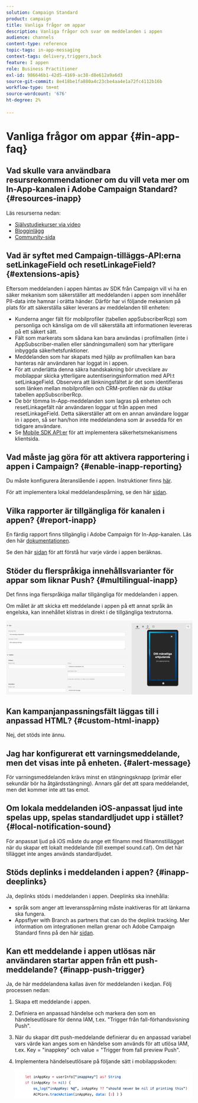 ```yaml
---
solution: Campaign Standard
product: campaign
title: Vanliga frågor om appar
description: Vanliga frågor och svar om meddelanden i appen
audience: channels
content-type: reference
topic-tags: in-app-messaging
context-tags: delivery,triggers,back
feature: I appen
role: Business Practitioner
exl-id: 986646b1-42d5-4169-ac38-d8e612a9a6d3
source-git-commit: 8e418be1fa880a4c23cbe4aa4e1a72fc4112b16b
workflow-type: tm+mt
source-wordcount: '676'
ht-degree: 2%

---
```



# Vanliga frågor om appar {#in-app-faq}

## Vad skulle vara användbara resursrekommendationer om du vill veta mer om In-App-kanalen i Adobe Campaign Standard? {#resources-inapp}

Läs resurserna nedan:

* [Självstudiekurser via video](https://experienceleague.adobe.com/docs/campaign-standard-learn/tutorials/communication-channels/mobile/in-app/in-app-message-overview.html)
* [Blogginlägg](https://theblog.adobe.com/get-more-out-of-the-new-in-app-message-channel-from-adobe-campaign/)
* [Community-sida](https://experienceleaguecommunities.adobe.com/t5/adobe-campaign-standard/ct-p/adobe-campaign-standard-community)

## Vad är syftet med Campaign-tilläggs-API:erna setLinkageField och resetLinkageField? {#extensions-apis}

Eftersom meddelanden i appen hämtas av SDK från Campaign vill vi ha en säker mekanism som säkerställer att meddelanden i appen som innehåller PII-data inte hamnar i orätta händer. Därför har vi följande mekanism på plats för att säkerställa säker leverans av meddelanden till enheten:

* Kunderna anger fält för mobilprofiler (tabellen appSubscriberRcp) som personliga och känsliga om de vill säkerställa att informationen levereras på ett säkert sätt.
* Fält som markerats som sådana kan bara användas i profilmallen (inte i AppSubscriber-mallen eller sändningsmallen) som har ytterligare inbyggda säkerhetsfunktioner.
* Meddelanden som har skapats med hjälp av profilmallen kan bara hanteras när användaren har loggat in i appen.
* För att underlätta denna säkra handskakning bör utvecklare av mobilappar skicka ytterligare autentiseringsinformation med API:t setLinkageField. Observera att länkningsfältet är det som identifieras som länken mellan mobilprofilen och CRM-profilen när du utökar tabellen appSubscriberRcp.
* De bör tömma In-App-meddelanden som lagras på enheten och resetLinkagefält när användaren loggar ut från appen med resetLinkageField. Detta säkerställer att om en annan användare loggar in i appen, så ser han/hon inte meddelandena som är avsedda för en tidigare användare.
* Se [Mobile SDK API:er](https://aep-sdks.gitbook.io/docs/using-mobile-extensions/adobe-campaign-standard/adobe-campaign-standard-api-reference) för att implementera säkerhetsmekanismens klientsida.

## Vad måste jag göra för att aktivera rapportering i appen i Campaign? {#enable-inapp-reporting}

Du måste konfigurera återanslående i appen. Instruktioner finns [här](https://helpx.adobe.com/campaign/kb/config-app-in-launch.html#InApptrackingpostback).

För att implementera lokal meddelandespårning, se den här [sidan](../../administration/using/local-tracking.md).

## Vilka rapporter är tillgängliga för kanalen i appen? {#report-inapp}

En färdig rapport finns tillgänglig i Adobe Campaign för In-App-kanalen. Läs den här [dokumentationen](../../reporting/using/in-app-report.md).

Se den här [sidan](../../reporting/using/indicator-calculation.md#in-app-delivery) för att förstå hur varje värde i appen beräknas.

## Stöder du flerspråkiga innehållsvarianter för appar som liknar Push? {#multilingual-inapp}

Det finns inga flerspråkiga mallar tillgängliga för meddelanden i appen.

Om målet är att skicka ett meddelande i appen på ett annat språk än engelska, kan innehållet klistras in direkt i de tillgängliga textrutorna.

![](assets/faq_inapp.png)

## Kan kampanjanpassningsfält läggas till i anpassad HTML? {#custom-html-inapp}

Nej, det stöds inte ännu.

## Jag har konfigurerat ett varningsmeddelande, men det visas inte på enheten. {#alert-message}

För varningsmeddelanden krävs minst en stängningsknapp (primär eller sekundär bör ha åtgärdsstängning). Annars går det att spara meddelandet, men det kommer inte att tas emot.

## Om lokala meddelanden iOS-anpassat ljud inte spelas upp, spelas standardljudet upp i stället? {#local-notification-sound}

För anpassat ljud på iOS måste du ange ett filnamn med filnamnstillägget när du skapar ett lokalt meddelande (till exempel sound.caf). Om det här tillägget inte anges används standardljudet.

## Stöds deplinks i meddelanden i appen? {#inapp-deeplinks}

Ja, deplinks stöds i meddelanden i appen. Deeplinks ska innehålla:

* språk som anger att leveransspårning måste inaktiveras för att länkarna ska fungera.
* Appsflyer with Branch as partners that can do the deplink tracking. Mer information om integrationen mellan grenar och Adobe Campaign Standard finns på den här [sidan](https://help.branch.io/using-branch/docs/adobe-campaign-standard-1).

## Kan ett meddelande i appen utlösas när användaren startar appen från ett push-meddelande? {#inapp-push-trigger}

Ja, de här meddelandena kallas även för meddelanden i kedjan. Följ processen nedan:

1. Skapa ett meddelande i appen.

1. Definiera en anpassad händelse och markera den som en händelseutlösare för denna IAM, t.ex. &quot;Trigger från fall-förhandsvisning Push&quot;.

1. När du skapar ditt push-meddelande definierar du en anpassad variabel vars värde kan anges som en händelse som används för att utlösa IAM, t.ex. Key = &quot;inappkey&quot; och value = &quot;Trigger from fall preview Push&quot;.

1. Implementera händelseutlösare på följande sätt i mobilappskoden:

   ![](assets/faq_inapp_2.png)
